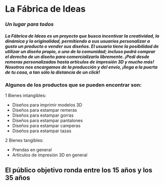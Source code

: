 # **La Fábrica de Ideas**
### *Un lugar para todos*
#### ***La Fábrica de Ideas es un proyecto que busca incentivar la creatividad, la dinámica y la originalidad, permitiendo a sus usuarios personalizar a gusto un producto o vender sus diseños. El usuario tiene la posibilidad de utilizar un diseño propio, o uno de la comunidad; incluso podrá comprar el derecho de un diseño para comercializarlo libremente. ¡Pedí desde remeras personalizadas hasta artículos de impresión 3D y mucho más! Nosotros nos encargamos de la producción y del envío, ¡llega a la puerta de tu casa, a tan sólo la distancia de un click!***

### Algunos de los productos que se pueden encontrar son:
1 Bienes intangibles:
- Diseños para imprimir modelos 3D
- Diseños para estampar remeras
- Diseños para estampar gorras
- Diseños para estampar pantalones
- Diseños para estampar camperas
- Diseños para estampar tazas


2 Bienes tangibles:
- Prendas en general
- Artículos de impresión 3D en general

## El público objetivo ronda entre los 15 años y los 35 años 

